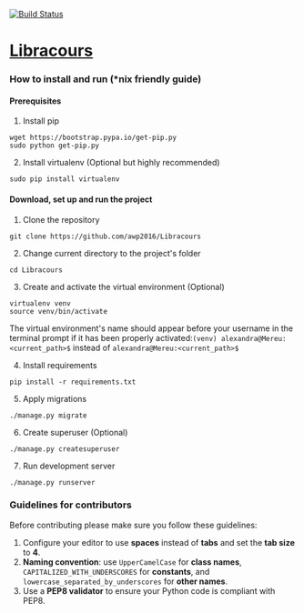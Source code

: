[![Build Status](https://travis-ci.org/awp2016/Libracours.svg?branch=master)](https://travis-ci.org/awp2016/Libracours)
# [Libracours](https://drive.google.com/open?id=1z4R4XMqrmVXvlhJIcYaFKoqQzIJns88wmR9dVgXdxOc)

### How to install and run (*nix friendly guide)
#### Prerequisites

1. Install pip

  ```
  wget https://bootstrap.pypa.io/get-pip.py
  sudo python get-pip.py
  ```

2. Install virtualenv (Optional but highly recommended)

  ```
  sudo pip install virtualenv
  ```

#### Download, set up and run the project
1. Clone the repository

  ```
  git clone https://github.com/awp2016/Libracours
  ```
2. Change current directory to the project's folder

  ```
  cd Libracours
  ```
3. Create and activate the virtual environment (Optional)

  ```
  virtualenv venv
  source venv/bin/activate
  ```
  The virtual environment's name should appear before your username in the terminal prompt if it has been properly activated:```(venv) alexandra@Mereu:<current_path>$``` instead of ```alexandra@Mereu:<current_path>$```

4. Install requirements

  ```
  pip install -r requirements.txt
  ```

5. Apply migrations

  ```
  ./manage.py migrate
  ```

6. Create superuser (Optional)

  ```
  ./manage.py createsuperuser
  ```

7. Run development server

  ```
  ./manage.py runserver
  ```

### Guidelines for contributors
Before contributing please make sure you follow these guidelines:

1. Configure your editor to use **spaces** instead of **tabs** and set the **tab size** to **4**.
2. **Naming convention**: use ```UpperCamelCase``` for **class names**, ```CAPITALIZED_WITH_UNDERSCORES``` for **constants**, and ```lowercase_separated_by_underscores``` for **other names**.
3. Use a **PEP8 validator** to ensure your Python code is compliant with PEP8.
